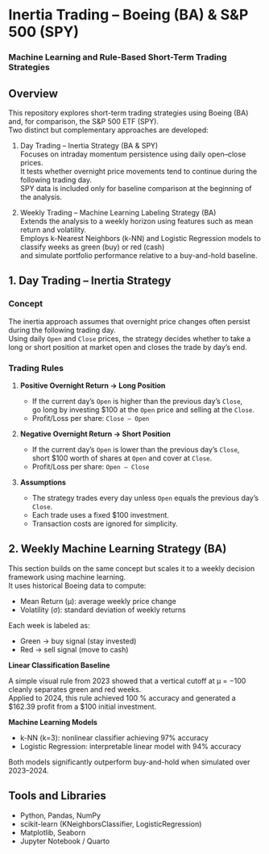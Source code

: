 # Inertia Trading – Boeing (BA) & S&P 500 (SPY)
### Machine Learning and Rule-Based Short-Term Trading Strategies

## Overview

This repository explores short-term trading strategies using Boeing (BA) and, for comparison, the S&P 500 ETF (SPY).  
Two distinct but complementary approaches are developed:

1. Day Trading – Inertia Strategy (BA & SPY)  
   Focuses on intraday momentum persistence using daily open–close prices.  
   It tests whether overnight price movements tend to continue during the following trading day.  
   SPY data is included only for baseline comparison at the beginning of the analysis.  

2. Weekly Trading – Machine Learning Labeling Strategy (BA)  
   Extends the analysis to a weekly horizon using features such as mean return and volatility.  
   Employs k-Nearest Neighbors (k-NN) and Logistic Regression models to classify weeks as green (buy) or red (cash)  
   and simulate portfolio performance relative to a buy-and-hold baseline.


## 1. Day Trading – Inertia Strategy

### Concept
The inertia approach assumes that overnight price changes often persist during the following trading day.  
Using daily `Open` and `Close` prices, the strategy decides whether to take a long or short position at market open and closes the trade by day’s end.

### Trading Rules

1. **Positive Overnight Return → Long Position**
   - If the current day’s `Open` is higher than the previous day’s `Close`,  
     go long by investing $100 at the `Open` price and selling at the `Close`.
   - Profit/Loss per share: `Close – Open`

2. **Negative Overnight Return → Short Position**
   - If the current day’s `Open` is lower than the previous day’s `Close`,  
     short $100 worth of shares at `Open` and cover at `Close`.
   - Profit/Loss per share: `Open – Close`

3. **Assumptions**
   - The strategy trades every day unless `Open` equals the previous day’s `Close`.
   - Each trade uses a fixed $100 investment.
   - Transaction costs are ignored for simplicity.


## 2. Weekly Machine Learning Strategy (BA)

This section builds on the same concept but scales it to a weekly decision framework using machine learning.  
It uses historical Boeing data to compute:

- Mean Return (μ): average weekly price change  
- Volatility (σ): standard deviation of weekly returns  

Each week is labeled as:
- Green → buy signal (stay invested)  
- Red → sell signal (move to cash)  

**Linear Classification Baseline**

A simple visual rule from 2023 showed that a vertical cutoff at μ = −100 cleanly separates green and red weeks.  
Applied to 2024, this rule achieved 100 % accuracy and generated a $162.39 profit from a $100 initial investment.

**Machine Learning Models**
- k-NN (k=3): nonlinear classifier achieving 97% accuracy
- Logistic Regression: interpretable linear model with 94% accuracy

Both models significantly outperform buy-and-hold when simulated over 2023–2024.


## Tools and Libraries
- Python, Pandas, NumPy
- scikit-learn (KNeighborsClassifier, LogisticRegression)
- Matplotlib, Seaborn
- Jupyter Notebook / Quarto